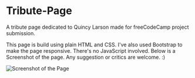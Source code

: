 # Tribute-Page
A tribute page dedicated to Quincy Larson made for freeCodeCamp project submission.

This page is build using plain HTML and CSS. I've also used Bootstrap to make the page responsive. There's no JavaScript involved. Below is a Screenshot of the page. Any suggestion or critics are welcome. :)

![Screenshot of the Page](https://raw.github.com/faahim/Tribute-Page/master/Tribute%20Page%20ScreenShot.png)